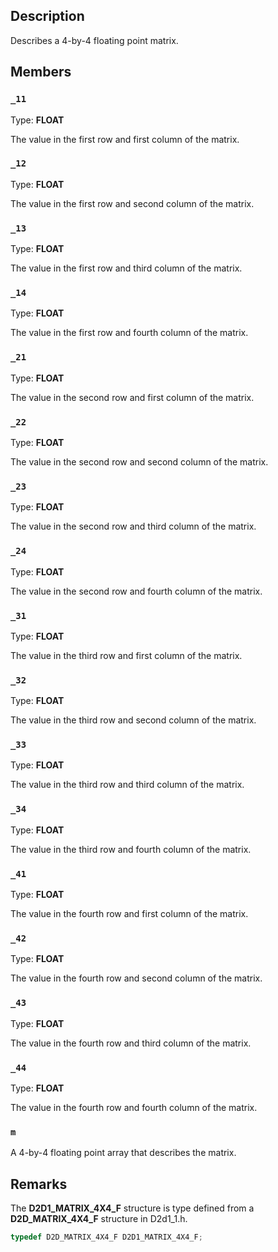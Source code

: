 ## Description

Describes a 4-by-4 floating point matrix.

## Members

### `_11`

Type: **FLOAT**

The value in the first row and first column of the matrix.

### `_12`

Type: **FLOAT**

The value in the first row and second column of the matrix.

### `_13`

Type: **FLOAT**

The value in the first row and third column of the matrix.

### `_14`

Type: **FLOAT**

The value in the first row and fourth column of the matrix.

### `_21`

Type: **FLOAT**

The value in the second row and first column of the matrix.

### `_22`

Type: **FLOAT**

The value in the second row and second column of the matrix.

### `_23`

Type: **FLOAT**

The value in the second row and third column of the matrix.

### `_24`

Type: **FLOAT**

The value in the second row and fourth column of the matrix.

### `_31`

Type: **FLOAT**

The value in the third row and first column of the matrix.

### `_32`

Type: **FLOAT**

The value in the third row and second column of the matrix.

### `_33`

Type: **FLOAT**

The value in the third row and third column of the matrix.

### `_34`

Type: **FLOAT**

The value in the third row and fourth column of the matrix.

### `_41`

Type: **FLOAT**

The value in the fourth row and first column of the matrix.

### `_42`

Type: **FLOAT**

The value in the fourth row and second column of the matrix.

### `_43`

Type: **FLOAT**

The value in the fourth row and third column of the matrix.

### `_44`

Type: **FLOAT**

The value in the fourth row and fourth column of the matrix.

### `m`

A 4-by-4 floating point array that describes the matrix.

## Remarks

The **D2D1_MATRIX_4X4_F** structure is type defined from a **D2D_MATRIX_4X4_F** structure in D2d1_1.h.

```cpp
typedef D2D_MATRIX_4X4_F D2D1_MATRIX_4X4_F;
```